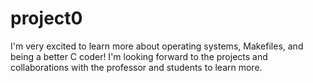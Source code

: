 # project0
I'm very excited to learn more about operating systems, Makefiles, and being a better C coder! I'm looking forward to the projects and collaborations with the professor and students to learn more. 
